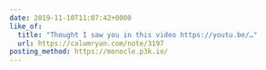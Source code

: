 ```yaml
---
date: 2019-11-10T11:07:42+0000
like_of:
  title: "Thought I saw you in this video https://youtu.be/…"
  url: https://calumryan.com/note/3197
posting_method: https://monocle.p3k.io/
---
```

